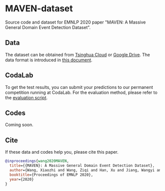 # MAVEN-dataset
Source code and dataset for EMNLP 2020 paper "MAVEN: A Massive General Domain Event Detection Dataset".

## Data

The dataset can be obtained from [Tsinghua Cloud](https://cloud.tsinghua.edu.cn/d/874e0ad810f34272a03b/) or [Google Drive](https://drive.google.com/drive/folders/19Q0lqJE6A98OLnRqQVhbX3e6rG4BVGn8?usp=sharing). The data format is introduced in [this document](DataFormat.md).

## CodaLab

To get the test results, you can submit your predictions to our permanent competition running at CodaLab. For the evaluation method, please refer to the [evaluation script](evaluate.py).

## Codes

Coming soon.

## Cite

If these data and codes help you, please cite this paper.

```bib
@inproceedings{wang2020MAVEN,
  title={{MAVEN}: A Massive General Domain Event Detection Dataset},
  author={Wang, Xiaozhi and Wang, Ziqi and Han, Xu and Jiang, Wangyi and Han, Rong and Liu, Zhiyuan and Li, Juanzi and Li, Peng and Lin, Yankai and Zhou, Jie},
  booktitle={Proceedings of EMNLP 2020},
  year={2020}
}
```



